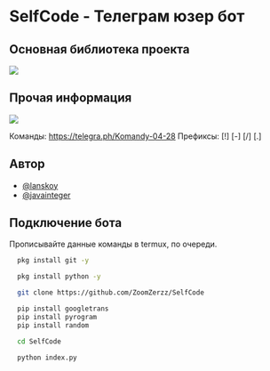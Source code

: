 # SelfCode - Телеграм юзер бот

## Основная библиотека проекта

<img src="https://img.shields.io/badge/pyrogram-blue?style=for-the-badge&logo=Python&logoColor=white" />

## Прочая информация

<img src="https://img.shields.io/badge/Команды-gray?style=for-the-badge&logo=HelpDesk&logoColor=white"/>

Команды: https://telegra.ph/Komandy-04-28
Префиксы: [!] [-] [/] [.]

## Автор

- [@lanskoy](https://github.com/ZoomZerzz)
- [@javainteger](https://t.me/javainteger)

## Подключение бота

Прописывайте данные команды в termux, по очереди.

```bash
  pkg install git -y 
```

```bash
  pkg install python -y 
```
```bash
  git clone https://github.com/ZoomZerzz/SelfCode
```
```bash
  pip install googletrans
  pip install pyrogram
  pip install random
```
```bash
  cd SelfCode
```
```bash
  python index.py
```
